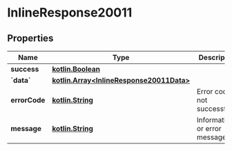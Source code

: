 # InlineResponse20011

## Properties
Name | Type | Description | Notes
------------ | ------------- | ------------- | -------------
**success** | [**kotlin.Boolean**](.md) |  |  [optional]
**&#x60;data&#x60;** | [**kotlin.Array&lt;InlineResponse20011Data&gt;**](InlineResponse20011Data.md) |  |  [optional]
**errorCode** | [**kotlin.String**](.md) | Error code if not successful |  [optional]
**message** | [**kotlin.String**](.md) | Informational or error message |  [optional]
